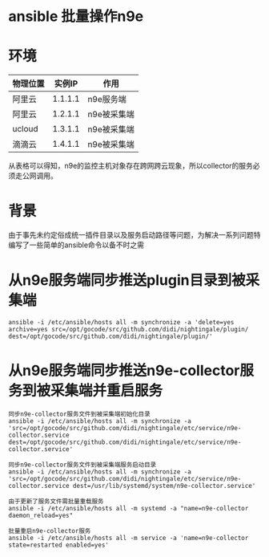# ansible 批量操作n9e

# 环境

| 物理位置 | 实例IP | 作用 |
| ---- | ---- | ---- |
| 阿里云 | 1.1.1.1 | n9e服务端 |
| 阿里云 | 1.2.1.1 | n9e被采集端 |
| ucloud | 1.3.1.1 | n9e被采集端 |
| 滴滴云 | 1.4.1.1 | n9e被采集端 |

从表格可以得知，n9e的监控主机对象存在跨网跨云现象，所以collector的服务必须走公网调用。



# 背景
由于事先未约定俗成统一插件目录以及服务启动路径等问题，为解决一系列问题特编写了一些简单的ansible命令以备不时之需

# 从n9e服务端同步推送plugin目录到被采集端
``` shell
ansible -i /etc/ansible/hosts all -m synchronize -a 'delete=yes archive=yes src=/opt/gocode/src/github.com/didi/nightingale/plugin/ dest=/opt/gocode/src/github.com/didi/nightingale/plugin/'
```

# 从n9e服务端同步推送n9e-collector服务到被采集端并重启服务
``` shell
同步n9e-collector服务文件到被采集端初始化目录
ansible -i /etc/ansible/hosts all -m synchronize -a 'src=/opt/gocode/src/github.com/didi/nightingale/etc/service/n9e-collector.service dest=/opt/gocode/src/github.com/didi/nightingale/etc/service/n9e-collector.service'

同步n9e-collector服务文件到被采集端服务启动目录
ansible -i /etc/ansible/hosts all -m synchronize -a 'src=/opt/gocode/src/github.com/didi/nightingale/etc/service/n9e-collector.service dest=/usr/lib/systemd/system/n9e-collector.service'

由于更新了服务文件需批量重载服务
ansible -i /etc/ansible/hosts all -m systemd -a "name=n9e-collector daemon_reload=yes"

批量重启n9e-collector服务
ansible -i /etc/ansible/hosts all -m service -a 'name=n9e-collector state=restarted enabled=yes'
```